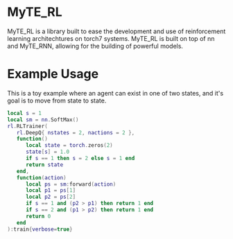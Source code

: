 # MyTE_RL

MyTE_RL is a library built to ease the development and use of reinforcement learning architechtures on torch7 systems. MyTE_RL is built on top of nn and MyTE_RNN, allowing for the building of powerful models.

# Example Usage

This is a toy example where an agent can exist in one of two states, and it's goal is to move from state to state.

```lua
local s = 1
local sm = nn.SoftMax()
rl.RLTrainer(
   rl.DeepQ{ nstates = 2, nactions = 2 },
   function()
      local state = torch.zeros(2)
      state[s] = 1.0
      if s == 1 then s = 2 else s = 1 end
      return state
   end,
   function(action)
      local ps = sm:forward(action)
      local p1 = ps[1]
      local p2 = ps[2]
      if s == 1 and (p2 > p1) then return 1 end
      if s == 2 and (p1 > p2) then return 1 end
      return 0
   end
):train{verbose=true}
```
